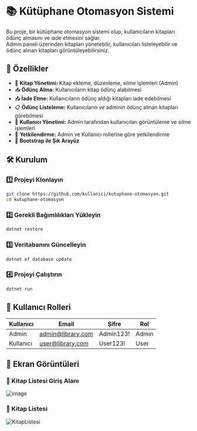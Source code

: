 # 📚 Kütüphane Otomasyon Sistemi

Bu proje, bir kütüphane otomasyon sistemi olup, kullanıcıların kitapları ödünç almasını ve iade etmesini sağlar.  
Admin paneli üzerinden kitapları yönetebilir, kullanıcıları listeleyebilir ve ödünç alınan kitapları görüntüleyebilirsiniz.

## 🚀 Özellikler
- 📖 **Kitap Yönetimi:** Kitap ekleme, düzenleme, silme işlemleri (Admin)
- 📥 **Ödünç Alma:** Kullanıcıların kitap ödünç alabilmesi
- 📤 **İade Etme:** Kullanıcıların ödünç aldığı kitapları iade edebilmesi
- 📋 **Ödünç Listeleme:** Kullanıcıların ve adminin ödünç alınan kitapları görebilmesi
- 👥 **Kullanıcı Yönetimi:** Admin tarafından kullanıcıları görüntüleme ve silme işlemleri
- 🔐 **Yetkilendirme:** Admin ve Kullanıcı rollerine göre yetkilendirme
- 🎨 **Bootstrap ile Şık Arayüz**

## 🛠 Kurulum
### 1️⃣ Projeyi Klonlayın
```sh
git clone https://github.com/kullanici/kutuphane-otomasyon.git
cd kutuphane-otomasyon
```

### 2️⃣ Gerekli Bağımlılıkları Yükleyin
```sh
dotnet restore
```

### 3️⃣ Veritabanını Güncelleyin
```sh
dotnet ef database update
```

### 4️⃣ Projeyi Çalıştırın
```sh
dotnet run
```

## 👥 Kullanıcı Rolleri
| Kullanıcı | Email                 | Şifre      | Rol    |
|-----------|----------------------|------------|--------|
| Admin     | admin@library.com    | Admin123!  | Admin  |
| Kullanıcı | user@library.com     | User123!   | User   |

## 📸 Ekran Görüntüleri
### 📖 Kitap Listesi Giriş Alanı
![image](https://github.com/user-attachments/assets/e6050dec-a014-48af-a7fc-da1846c1511a)

### 📖 Kitap Listesi
![KitapListesi](https://github.com/user-attachments/assets/fd93b4c2-205d-4803-9606-a676afb99a0a)




